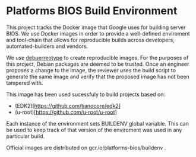 # Platforms BIOS Build Environment

This project tracks the Docker image that Google uses for building server BIOS.
We use Docker images in order to provide a well-defined enviroment and
tool-chain that allows for reproducible builds across developers,
automated-builders and vendors.

We use [debuerreotype](https://github.com/debuerreotype/debuerreotype) to create
reproducible images. For the purposes of this project, Debian packages are deemed
to be trusted. Once an engineer proposes a change to the image, the reviewer
uses the build script to generate the same image and verify that the proposed
image has not been tampered with.

This image has been used sucessfuly to build projects based on:
* (EDK2)[https://github.com/tianocore/edk2]
* (u-root)[https://github.com/u-root/u-root]

Each instance of the environment sets BUILDENV global variable. This can be used
to keep track of that version of the enviroment was used in any particular
build.

Official images are distributed on gcr.io/platforms-bios/buildenv .
